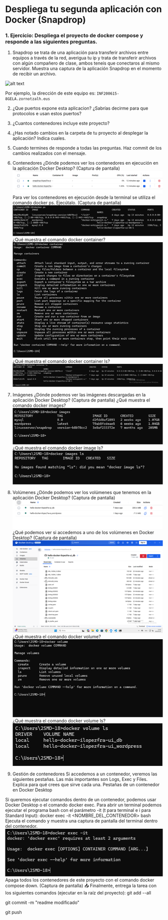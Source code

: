 # Despliega tu segunda aplicación con Docker (Snapdrop)

### 1. Ejercicio: Despliega el proyecto de docker compose y responde a las siguientes preguntas.


1. Snapdrop se trata de una aplicación para transferir archivos entre equipos a través de la red, averigua tu ip y trata de transferir archivos con algún compañero de clase, ambos teneis que conectaros al mismo servidor. Muestra una captura de la aplicación Snapdrop en el momento de recibir un archivo.

![alt text](image.png)

Por ejemplo, la dirección de este equipo es:
`INF200615-8GELA.zornotzalh.eus`

2. ¿Que puertos expone esta aplicacion? ¿Sabrías decirme para que protocolos e usan estos puertos?
3. ¿Cuantos contenedores incluye este proyecto?
4. ¿Has notado cambios en la carpeta de tu proyecto al desplegar la aplicación? Indica cuales.
5. Cuando termines de responde a todas las preguntas. Haz commit de los cambios realizados con el mensaje.


1. Contenedores
¿Dónde podemos ver los contenedores en ejecución en la aplicación Docker Desktop? (Captura de pantalla)
![alt text](image-2.png)
Para ver los contenedores en ejecución desde la terminal se utiliza el comando docker ps. Ejecútalo. (Captura de pantalla)
![alt text](image-3.png)
¿Qué muestra el comando docker container?
![alt text](image-4.png)
¿Qué muestra el comando docker container ls?
 ![alt text](image-5.png)
2. Imágenes
¿Dónde podemos ver las imágenes descargadas en la aplicación Docker Desktop? (Captura de pantalla)
¿Qué muestra el comando docker images?
![alt text](image-6.png)
¿Qué muestra el comando docker image ls?
![alt text](image-7.png)
3. Volúmenes
¿Dónde podemos ver los volúmenes que tenemos en la aplicación Docker Desktop? (Captura de pantalla)
![alt text](image-8.png)
¿Qué podemos ver si accedemos a uno de los volúmenes en Docker Desktop? (Captura de pantalla)
![alt text](image-9.png)
¿Qué muestra el comando docker volume?
![alt text](image-10.png)
¿Qué muestra el comando docker volume ls?
![alt text](image-11.png)
4. Gestión de contenedores
Si accedemos a un contenedor, veremos las siguientes pestañas. Las más importantes son Logs, Exec y Files. Explica para qué crees que sirve cada una.
Pestañas de un contenedor en Docker Desktop

Si queremos ejecutar comandos dentro de un contenedor, podemos usar Docker Desktop o el comando docker exec.
Para abrir un terminal podemos ejecutar el programa bash con el parámetro -it (t para terminal e i para Standard Input):
docker exec -it <NOMBRE_DEL_CONTENEDOR> bash
Ejecuta el comando y muestra una captura de pantalla del terminal dentro del contenedor.
![alt text](image-12.png)
Apaga todos los contenedores de este proyecto con el comando docker compose down. (Captura de pantalla)
📤 Finalmente, entrega la tarea con los siguientes comandos (ejecutar en la raíz del proyecto):
git add --all

git commit -m "readme modificado"

git push